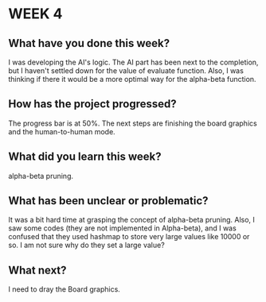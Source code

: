# WEEK 4


## What have you done this week?

I was developing the AI's logic. The AI part has been next to the completion, but I haven't settled down for the value of evaluate function. Also, I was thinking if there it would be a more optimal way for the alpha-beta function.

## How has the project progressed?

The progress bar is at 50%. The next steps are finishing the board graphics and the human-to-human mode.

## What did you learn this week?

alpha-beta pruning.

## What has been unclear or problematic?

It was a bit hard time at grasping the concept of alpha-beta pruning. Also,
I saw some codes (they are not implemented in Alpha-beta), and I was confused that they used hashmap to store very large values like 10000 or so.
I am not sure why do they set a large value?

## What next?

I need to dray the Board graphics.
